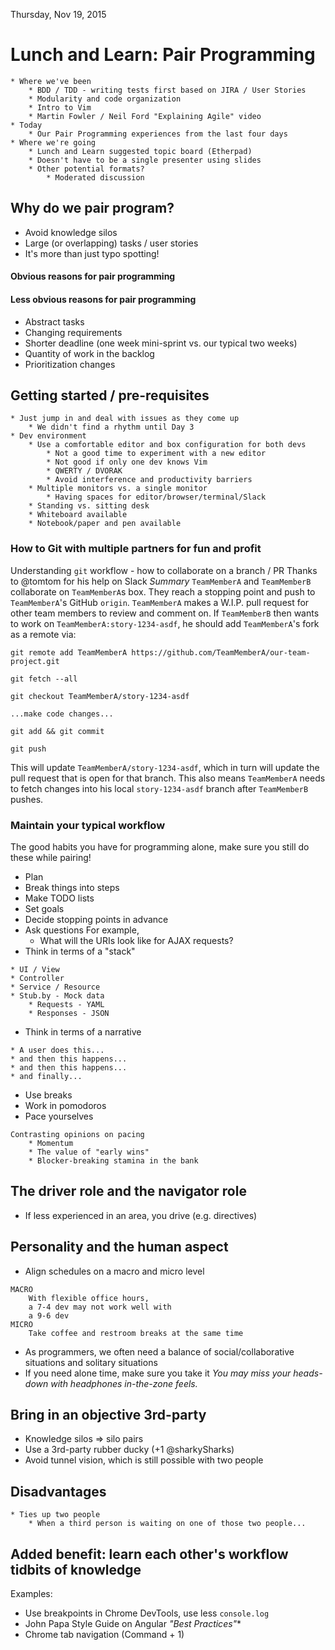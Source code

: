 Thursday, Nov 19, 2015

# Lunch and Learn: Pair Programming
```
* Where we've been
    * BDD / TDD - writing tests first based on JIRA / User Stories
    * Modularity and code organization
    * Intro to Vim
    * Martin Fowler / Neil Ford "Explaining Agile" video
* Today
    * Our Pair Programming experiences from the last four days
* Where we're going
    * Lunch and Learn suggested topic board (Etherpad)
    * Doesn't have to be a single presenter using slides
    * Other potential formats?
        * Moderated discussion
```

## Why do we pair program?
* Avoid knowledge silos
* Large (or overlapping) tasks / user stories
* It's more than just typo spotting!
#### Obvious reasons for pair programming
#### Less obvious reasons for pair programming
* Abstract tasks
* Changing requirements
* Shorter deadline (one week mini-sprint vs. our typical two weeks)
* Quantity of work in the backlog
* Prioritization changes

## Getting started / pre-requisites
```
* Just jump in and deal with issues as they come up
    * We didn't find a rhythm until Day 3
* Dev environment
    * Use a comfortable editor and box configuration for both devs
        * Not a good time to experiment with a new editor
        * Not good if only one dev knows Vim
        * QWERTY / DVORAK
        * Avoid interference and productivity barriers
    * Multiple monitors vs. a single monitor
        * Having spaces for editor/browser/terminal/Slack
    * Standing vs. sitting desk
    * Whiteboard available
    * Notebook/paper and pen available
```
### How to Git with multiple partners for fun and profit
Understanding `git` workflow - how to collaborate on a branch / PR
Thanks to @tomtom for his help on Slack
_Summary_
`TeamMemberA` and `TeamMemberB` collaborate on `TeamMemberA`s box.
They reach a stopping point and push to `TeamMemberA`'s GitHub `origin`.
`TeamMemberA` makes a W.I.P. pull request for other team members to review and comment on.
If `TeamMemberB` then wants to work on `TeamMemberA:story-1234-asdf`,
he should add `TeamMemberA`'s fork as a remote via:
```
git remote add TeamMemberA https://github.com/TeamMemberA/our-team-project.git

git fetch --all

git checkout TeamMemberA/story-1234-asdf

...make code changes...

git add && git commit

git push
```
This will update `TeamMemberA/story-1234-asdf`,
which in turn will update the pull request that is open for that branch.
This also means `TeamMemberA` needs to fetch changes into his local `story-1234-asdf` branch after `TeamMemberB` pushes.
### Maintain your typical workflow
The good habits you have for programming alone, make sure you still do these while pairing!
* Plan
* Break things into steps
* Make TODO lists
* Set goals
* Decide stopping points in advance
* Ask questions
For example,
    - What will the URIs look like for AJAX requests?
* Think in terms of a "stack"
```
* UI / View
* Controller
* Service / Resource
* Stub.by - Mock data
    * Requests - YAML
    * Responses - JSON
```
* Think in terms of a narrative
```
* A user does this...
* and then this happens...
* and then this happens...
* and finally...
```
* Use breaks
* Work in pomodoros
* Pace yourselves
```
Contrasting opinions on pacing
    * Momentum
    * The value of "early wins"
    * Blocker-breaking stamina in the bank
```

## The driver role and the navigator role
* If less experienced in an area, you drive (e.g. directives)

## Personality and the human aspect
* Align schedules on a macro and micro level
```
MACRO
    With flexible office hours,
    a 7-4 dev may not work well with
    a 9-6 dev
MICRO
    Take coffee and restroom breaks at the same time
```
* As programmers, we often need a balance of social/collaborative situations and solitary situations
* If you need alone time, make sure you take it
_You may miss your heads-down with headphones in-the-zone feels._

## Bring in an objective 3rd-party
* Knowledge silos => silo pairs
* Use a 3rd-party rubber ducky (+1 @sharkySharks)
* Avoid tunnel vision, which is still possible with two people

## Disadvantages
```
* Ties up two people
    * When a third person is waiting on one of those two people...
```

## Added benefit: learn each other's workflow tidbits of knowledge
Examples:
* Use breakpoints in Chrome DevTools, use less `console.log`
* John Papa Style Guide on Angular _"Best Practices"_*
* Chrome tab navigation (Command + 1)

